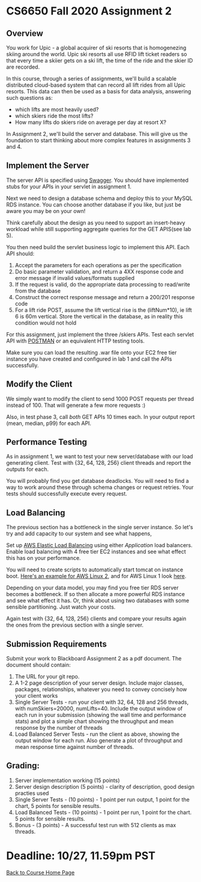 # CS6650 Fall 2020  Assignment 2

## Overview

You work for Upic - a global acquirer of ski resorts that is homogenezing skiing around the world. Upic ski resorts all use RFID lift ticket readers so that every time a skiier gets on a ski lift, the time of the ride and the skier ID are recorded.

In this course, through a series of assignments, we'll build a scalable distributed cloud-based system that can record all lift rides from all Upic resorts. This data can then be used as a basis for data analysis, answering such questions as:
* which lifts are most heavily used?
* which skiers ride the most lifts?
* How many lifts do skiers ride on average per day at resort X?

In Assignment 2, we'll build the server and database. This will give us the foundation to start thinking about more complex features in assignments 3 and 4. 

## Implement the Server 

The server API is specified using [Swagger](https://app.swaggerhub.com/apis/cloud-perf/SkiDataAPI/1.13). You should have implemented stubs for your APIs in your servlet in assignment 1. 
 

Next we need to design a database schema and deploy this to your MySQL RDS instance. You can choose another database if you like, but just be aware you may be on your own!

Think carefully about the design as you need to support an insert-heavy workload while still supporting aggregate queries for the GET APIS(see lab 5).

You then need build the servlet business logic to implement this API. Each API should:

1. Accept the parameters for each operations as per the specification
1. Do basic parameter validation, and return a 4XX response code and error message if invalid values/formats supplied
1. If the request is valid, do the appropriate data processing to read/write from the database
1. Construct the correct response message and return a 200/201 response code 
1. For a lift ride POST, assume the lift vertical rise is the (liftNum*10), ie lift 6 is 60m vertical. Store the vertical in the database, as in reality this condition would not hold

For this assignment, just implement the three /skiers APIs. Test each servlet API with [POSTMAN](https://www.getpostman.com/downloads/) or an equivalent HTTP testing tools.

Make sure you can load the resulting .war file onto your EC2 free tier instance you have created and configured in lab 1 and call the APIs successfully.

## Modify the Client 
We simply want to modify the client to send 1000 POST requests per thread instead of 100. That will generate a few more requests :)

Also, in test phase 3, call *both* GET APIs 10 times each. In your output report (mean, median, p99) for each API.

## Performance Testing
As in assignment 1, we want to test your new server/database with our load generating client. Test with {32, 64, 128, 256} client threads and report the outputs for each.

You will probably find you get database deadlocks. You will need to find a way to work around these through schema changes or request retries. Your tests should successfully execute every request.

## Load Balancing
The previous section has a bottleneck in the single server instance. So let's try and add capacity to our system and see what happens,

Set up [AWS Elastic Load Balancing](https://aws.amazon.com/elasticloadbalancing/features/?nc=sn&loc=2) using either _Application_ load balancers. Enable load balancing with 4 free tier EC2 instances and see what effect this has on your performance.  

You will need to create scripts to automatically start tomcat on instance boot. [Here's an example for AWS Linux 2](https://docs.aws.amazon.com/AWSEC2/latest/UserGuide/user-data.html), and for AWS Linux 1 look [here](https://medium.com/@shrunk7byadagi/automatically-start-tomcat-on-instance-startup-reboot-in-amazon-ec2-ubuntu-instance-33849a9d9090).

Depending on your data model, you may find you free tier RDS server becomes a bottleneck. If so then allocate a more powerful RDS instance and see what effect it has. Or, think about using two databases with some sensible partitioning. Just watch your costs.

Again test with {32, 64, 128, 256} clients and compare your results again the ones from the previous section with a single server.

## Submission Requirements
Submit your work to Blackboard Assignment 2 as a pdf document. The document should contain:

1. The URL for your git repo. 
1. A 1-2 page description of your server design. Include major classes, packages, relationships, whatever you need to convey concisely how your client works
1. Single Server Tests - run your client with 32, 64, 128 and 256 threads, with numSkiers=20000, numLifts=40. Include the output window of each run in your submission (showing the wall time and performance stats) and plot a simple chart showing the throughput and mean response by the number of threads
1. Load Balanced Server Tests - run the client as above, showing the output window for each run. Also generate a plot of throughput and mean response time against number of threads.

## Grading:
1. Server implementation working (15 points)
1. Server design description (5 points) - clarity of description, good design practies used
1. Single Server Tests - (10 points) - 1 point per run output, 1 point for the chart, 5 points for sensible results. 
1. Load Balanced Tests - (10 points) - 1 point per run, 1 point for the chart. 5 points for sensible results. 
1. Bonus  - (3 points) - A successful test run with 512 clients as max threads.


# Deadline: 10/27, 11.59pm PST 

[Back to Course Home Page](https://gortonator.github.io/bsds-6650/)

